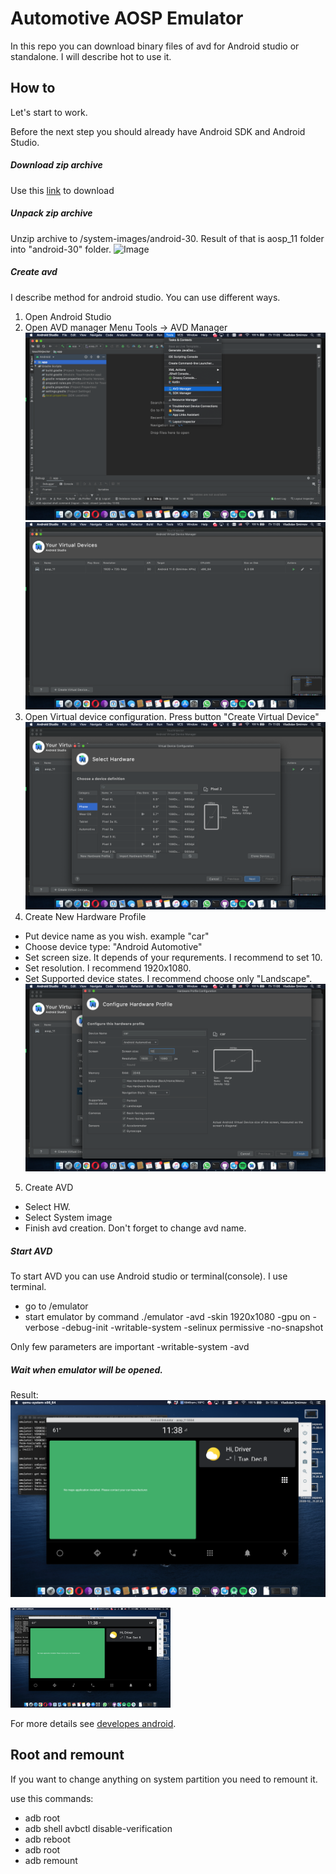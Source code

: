 # Automotive AOSP Emulator

In this repo you can download binary files of avd for Android studio or standalone. I will describe hot to use it.

## How to

Let's start to work. 

Before the next step you should already have Android SDK and Android Studio.

##### Download zip archive
Use this [link](https://github.com/vladislav-smirnov/automotive-emulator-aosp/raw/main/aosp_11.zip) to download

##### Unpack zip archive

Unzip archive to <Android SDK path>/system-images/android-30. Result of that is aosp_11 folder into "android-30" folder.
![Image](website/static/images/jpg/2.png) 
  
##### Create avd
  I describe method for android studio. You can use different ways.
  
  1. Open Android Studio
  2. Open AVD manager 
  Menu  Tools -> AVD Manager
  ![Image](website/static/images/jpg/avd_manager.png) 
  ![Image](website/static/images/jpg/avd_manager_opened.png) 
  3. Open Virtual device configuration.
  Press button "Create Virtual Device"
  ![Image](website/static/images/jpg/create_vd.png) 
  4. Create New Hardware Profile
  - Put device name as you wish. example "car"
  - Choose device type: "Android Automotive"
  - Set screen size. It depends of your requrements. I recommend to set 10. 
  - Set resolution. I recommend 1920x1080.
  - Set Supported device states. I recommend choose only "Landscape".
    ![Image](website/static/images/jpg/parameter_avd.png) 
  5. Create AVD 
  - Select HW.
  - Select System image
  - Finish avd creation. Don't forget to change avd name.
  
##### Start AVD
  To start AVD you can use Android studio or terminal(console).
  I use terminal. 
  - go to <Android SDK path>/emulator
  - start emulator by command ./emulator -avd <device name> -skin 1920x1080 -gpu on -verbose -debug-init -writable-system  -selinux permissive -no-snapshot
  
  Only few parameters are important 
  -writable-system 
  -avd <device name>

##### Wait when emulator will be opened. 

Result: 
![Image](https://github.com/vladislav-smirnov/automotive-emulator-aosp/blob/gh-pages/website/static/images/jpg/5.png) 
    
<img src="https://github.com/vladislav-smirnov/automotive-emulator-aosp/blob/gh-pages/website/static/images/jpg/5.png" width="256">

For more details see [developes android](https://developer.android.com/studio/run/managing-avds).

## Root and remount

If you want to change anything on system partition you need to remount it.

use this commands:
- adb root
- adb shell avbctl disable-verification
- adb reboot
- adb root
- adb remount
